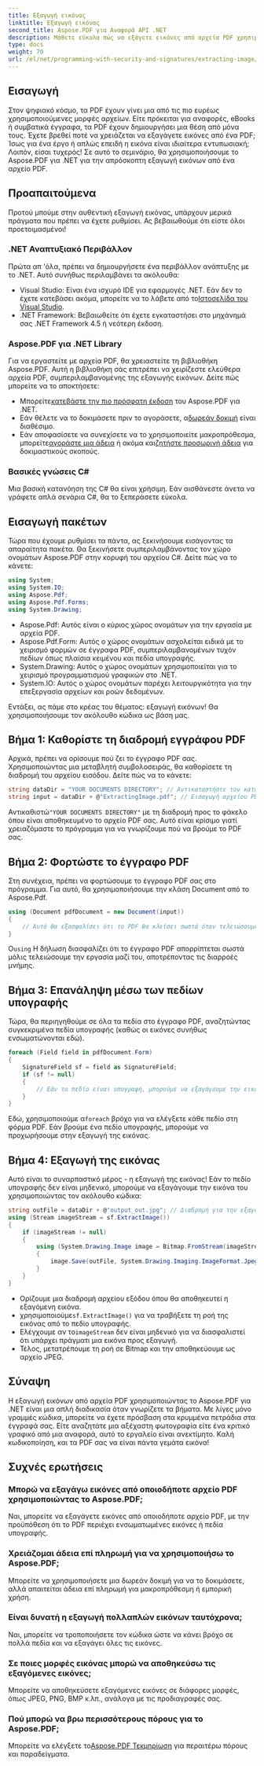 ```yaml
---
title: Εξαγωγή εικόνας
linktitle: Εξαγωγή εικόνας
second_title: Aspose.PDF για Αναφορά API .NET
description: Μάθετε εύκολα πώς να εξάγετε εικόνες από αρχεία PDF χρησιμοποιώντας το Aspose.PDF για .NET. Ακολουθήστε τον βήμα προς βήμα οδηγό μας για απρόσκοπτη εξαγωγή εικόνων.
type: docs
weight: 70
url: /el/net/programming-with-security-and-signatures/extracting-image/
---
```

## Εισαγωγή

Στον ψηφιακό κόσμο, τα PDF έχουν γίνει μια από τις πιο ευρέως χρησιμοποιούμενες μορφές αρχείων. Είτε πρόκειται για αναφορές, eBooks ή συμβατικά έγγραφα, τα PDF έχουν δημιουργήσει μια θέση από μόνα τους. Έχετε βρεθεί ποτέ να χρειάζεται να εξαγάγετε εικόνες από ένα PDF; Ίσως για ένα έργο ή απλώς επειδή η εικόνα είναι ιδιαίτερα εντυπωσιακή; Λοιπόν, είσαι τυχερός! Σε αυτό το σεμινάριο, θα χρησιμοποιήσουμε το Aspose.PDF για .NET για την απρόσκοπτη εξαγωγή εικόνων από ένα αρχείο PDF.

## Προαπαιτούμενα

Προτού μπούμε στην αυθεντική εξαγωγή εικόνας, υπάρχουν μερικά πράγματα που πρέπει να έχετε ρυθμίσει. Ας βεβαιωθούμε ότι είστε όλοι προετοιμασμένοι!

### .NET Αναπτυξιακό Περιβάλλον

Πρώτα απ 'όλα, πρέπει να δημιουργήσετε ένα περιβάλλον ανάπτυξης με το .NET. Αυτό συνήθως περιλαμβάνει τα ακόλουθα:

-  Visual Studio: Είναι ένα ισχυρό IDE για εφαρμογές .NET. Εάν δεν το έχετε κατεβάσει ακόμα, μπορείτε να το λάβετε από το[Ιστοσελίδα του Visual Studio](https://visualstudio.microsoft.com/).
- .NET Framework: Βεβαιωθείτε ότι έχετε εγκαταστήσει στο μηχάνημά σας .NET Framework 4.5 ή νεότερη έκδοση.

### Aspose.PDF για .NET Library

Για να εργαστείτε με αρχεία PDF, θα χρειαστείτε τη βιβλιοθήκη Aspose.PDF. Αυτή η βιβλιοθήκη σάς επιτρέπει να χειρίζεστε ελεύθερα αρχεία PDF, συμπεριλαμβανομένης της εξαγωγής εικόνων. Δείτε πώς μπορείτε να το αποκτήσετε:

-  Μπορείτε[κατεβάστε την πιο πρόσφατη έκδοση](https://releases.aspose.com/pdf/net/) του Aspose.PDF για .NET.
-  Εάν θέλετε να το δοκιμάσετε πριν το αγοράσετε, α[δωρεάν δοκιμή](https://releases.aspose.com/) είναι διαθέσιμο.
-  Εάν αποφασίσετε να συνεχίσετε να το χρησιμοποιείτε μακροπρόθεσμα, μπορείτε[αγοράστε μια άδεια](https://purchase.aspose.com/buy) ή ακόμα και[ζητήστε προσωρινή άδεια](https://purchase.aspose.com/temporary-license/) για δοκιμαστικούς σκοπούς.

### Βασικές γνώσεις C#

Μια βασική κατανόηση της C# θα είναι χρήσιμη. Εάν αισθάνεστε άνετα να γράφετε απλά σενάρια C#, θα το ξεπεράσετε εύκολα.

## Εισαγωγή πακέτων

Τώρα που έχουμε ρυθμίσει τα πάντα, ας ξεκινήσουμε εισάγοντας τα απαραίτητα πακέτα. Θα ξεκινήσετε συμπεριλαμβάνοντας τον χώρο ονομάτων Aspose.PDF στην κορυφή του αρχείου C#. Δείτε πώς να το κάνετε:

```csharp
using System;
using System.IO;
using Aspose.Pdf;
using Aspose.Pdf.Forms;
using System.Drawing;
```

- Aspose.Pdf: Αυτός είναι ο κύριος χώρος ονομάτων για την εργασία με αρχεία PDF.
- Aspose.Pdf.Form: Αυτός ο χώρος ονομάτων ασχολείται ειδικά με το χειρισμό φορμών σε έγγραφα PDF, συμπεριλαμβανομένων τυχόν πεδίων όπως πλαίσια κειμένου και πεδία υπογραφής.
- System.Drawing: Αυτός ο χώρος ονομάτων χρησιμοποιείται για το χειρισμό προγραμματισμού γραφικών στο .NET.
- System.IO: Αυτός ο χώρος ονομάτων παρέχει λειτουργικότητα για την επεξεργασία αρχείων και ροών δεδομένων.

Εντάξει, ας πάμε στο κρέας του θέματος: εξαγωγή εικόνων! Θα χρησιμοποιήσουμε τον ακόλουθο κώδικα ως βάση μας.

## Βήμα 1: Καθορίστε τη διαδρομή εγγράφου PDF

Αρχικά, πρέπει να ορίσουμε πού ζει το έγγραφο PDF σας. Χρησιμοποιώντας μια μεταβλητή συμβολοσειράς, θα καθορίσετε τη διαδρομή του αρχείου εισόδου. Δείτε πώς να το κάνετε:

```csharp
string dataDir = "YOUR DOCUMENTS DIRECTORY"; // Αντικαταστήστε τον κατάλογο των εγγράφων σας
string input = dataDir + @"ExtractingImage.pdf"; // Εισαγωγή αρχείου PDF
```
 Αντικαθιστώ`"YOUR DOCUMENTS DIRECTORY"` με τη διαδρομή προς το φάκελο όπου είναι αποθηκευμένο το αρχείο PDF σας. Αυτό είναι κρίσιμο γιατί χρειαζόμαστε το πρόγραμμα για να γνωρίζουμε πού να βρούμε το PDF σας.

## Βήμα 2: Φορτώστε το έγγραφο PDF

Στη συνέχεια, πρέπει να φορτώσουμε το έγγραφο PDF σας στο πρόγραμμα. Για αυτό, θα χρησιμοποιήσουμε την κλάση Document από το Aspose.Pdf.

```csharp
using (Document pdfDocument = new Document(input))
{
    // Αυτό θα εξασφαλίσει ότι το PDF θα κλείσει σωστά όταν τελειώσουμε.
}
```
 Ο`using` Η δήλωση διασφαλίζει ότι το έγγραφο PDF απορρίπτεται σωστά μόλις τελειώσουμε την εργασία μαζί του, αποτρέποντας τις διαρροές μνήμης.

## Βήμα 3: Επανάληψη μέσω των πεδίων υπογραφής

Τώρα, θα περιηγηθούμε σε όλα τα πεδία στο έγγραφο PDF, αναζητώντας συγκεκριμένα πεδία υπογραφής (καθώς οι εικόνες συνήθως ενσωματώνονται εδώ).

```csharp
foreach (Field field in pdfDocument.Form)
{
    SignatureField sf = field as SignatureField;
    if (sf != null)
    {
        // Εάν το πεδίο είναι υπογραφή, μπορούμε να εξαγάγουμε την εικόνα του.
    }
}
```
 Εδώ, χρησιμοποιούμε α`foreach` βρόχο για να ελέγξετε κάθε πεδίο στη φόρμα PDF. Εάν βρούμε ένα πεδίο υπογραφής, μπορούμε να προχωρήσουμε στην εξαγωγή της εικόνας.

## Βήμα 4: Εξαγωγή της εικόνας

Αυτό είναι το συναρπαστικό μέρος - η εξαγωγή της εικόνας! Εάν το πεδίο υπογραφής δεν είναι μηδενικό, μπορούμε να εξαγάγουμε την εικόνα του χρησιμοποιώντας τον ακόλουθο κώδικα:

```csharp
string outFile = dataDir + @"output_out.jpg"; // Διαδρομή για την εξαγόμενη εικόνα
using (Stream imageStream = sf.ExtractImage())
{
    if (imageStream != null)
    {
        using (System.Drawing.Image image = Bitmap.FromStream(imageStream))
        {
            image.Save(outFile, System.Drawing.Imaging.ImageFormat.Jpeg);
        }
    }
}
```

- Ορίζουμε μια διαδρομή αρχείου εξόδου όπου θα αποθηκευτεί η εξαγόμενη εικόνα.
-  χρησιμοποιούμε`sf.ExtractImage()` για να τραβήξετε τη ροή της εικόνας από το πεδίο υπογραφής.
-  Ελέγχουμε αν το`imageStream` δεν είναι μηδενικό για να διασφαλιστεί ότι υπάρχει πράγματι μια εικόνα προς εξαγωγή.
- Τέλος, μετατρέπουμε τη ροή σε Bitmap και την αποθηκεύουμε ως αρχείο JPEG.

## Σύναψη

Η εξαγωγή εικόνων από αρχεία PDF χρησιμοποιώντας το Aspose.PDF για .NET είναι μια απλή διαδικασία όταν γνωρίζετε τα βήματα. Με λίγες μόνο γραμμές κώδικα, μπορείτε να έχετε πρόσβαση στα κρυμμένα πετράδια στα έγγραφά σας. Είτε αναζητάτε μια αξέχαστη φωτογραφία είτε ένα κριτικό γραφικό από μια αναφορά, αυτό το εργαλείο είναι ανεκτίμητο. Καλή κωδικοποίηση, και τα PDF σας να είναι πάντα γεμάτα εικόνα!

## Συχνές ερωτήσεις

### Μπορώ να εξαγάγω εικόνες από οποιοδήποτε αρχείο PDF χρησιμοποιώντας το Aspose.PDF;  
Ναι, μπορείτε να εξαγάγετε εικόνες από οποιοδήποτε αρχείο PDF, με την προϋπόθεση ότι το PDF περιέχει ενσωματωμένες εικόνες ή πεδία υπογραφής.

### Χρειάζομαι άδεια επί πληρωμή για να χρησιμοποιήσω το Aspose.PDF;  
Μπορείτε να χρησιμοποιήσετε μια δωρεάν δοκιμή για να το δοκιμάσετε, αλλά απαιτείται άδεια επί πληρωμή για μακροπρόθεσμη ή εμπορική χρήση.

### Είναι δυνατή η εξαγωγή πολλαπλών εικόνων ταυτόχρονα;  
Ναι, μπορείτε να τροποποιήσετε τον κώδικα ώστε να κάνει βρόχο σε πολλά πεδία και να εξαγάγει όλες τις εικόνες.

### Σε ποιες μορφές εικόνας μπορώ να αποθηκεύσω τις εξαγόμενες εικόνες;  
Μπορείτε να αποθηκεύσετε εξαγόμενες εικόνες σε διάφορες μορφές, όπως JPEG, PNG, BMP κ.λπ., ανάλογα με τις προδιαγραφές σας.

### Πού μπορώ να βρω περισσότερους πόρους για το Aspose.PDF;  
 Μπορείτε να ελέγξετε το[Aspose.PDF Τεκμηρίωση](https://reference.aspose.com/pdf/net/) για περαιτέρω πόρους και παραδείγματα.